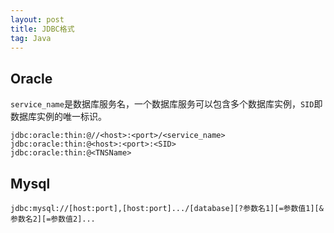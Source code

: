 ```yaml
---
layout: post
title: JDBC格式
tag: Java
---
```

## Oracle
`service_name`是数据库服务名，一个数据库服务可以包含多个数据库实例，`SID`即数据库实例的唯一标识。

```shell
jdbc:oracle:thin:@//<host>:<port>/<service_name>
jdbc:oracle:thin:@<host>:<port>:<SID> 
jdbc:oracle:thin:@<TNSName> 
```

## Mysql
```shell
jdbc:mysql://[host:port],[host:port].../[database][?参数名1][=参数值1][&参数名2][=参数值2]... 
```

